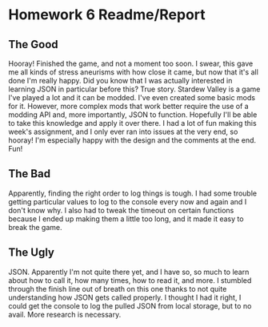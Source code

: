 # Homework 6 Readme/Report

## The Good

Hooray! Finished the game, and not a moment too soon. I swear, this gave me all kinds of stress aneurisms with how close it came, but now that it's all done I'm really happy. Did you know that I was actually interested in learning JSON in particular before this? True story. Stardew Valley is a game I've played a lot and it can be modded. I've even created some basic mods for it. However, more complex mods that work better require the use of a modding API and, more importantly, JSON to function. Hopefully I'll be able to take this knowledge and apply it over there. I had a lot of fun making this week's assignment, and I only ever ran into issues at the very end, so hooray! I'm especially happy with the design and the comments at the end. Fun!

## The Bad

Apparently, finding the right order to log things is tough. I had some trouble getting particular values to log to the console every now and again and I don't know why. I also had to tweak the timeout on certain functions because I ended up making them a little too long, and it made it easy to break the game.

## The Ugly

JSON. Apparently I'm not quite there yet, and I have so, so much to learn about how to call it, how many times, how to read it, and more. I stumbled through the finish line out of breath on this one thanks to not quite understanding how JSON gets called properly. I thought I had it right, I could get the console to log the pulled JSON from local storage, but to no avail. More research is necessary.
